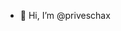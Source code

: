 - 👋 Hi, I’m @priveschax

<!---
priveschax/priveschax is a ✨ special ✨ repository because its `README.md` (this file) appears on your GitHub profile.
You can click the Preview link to take a look at your changes.
--->
